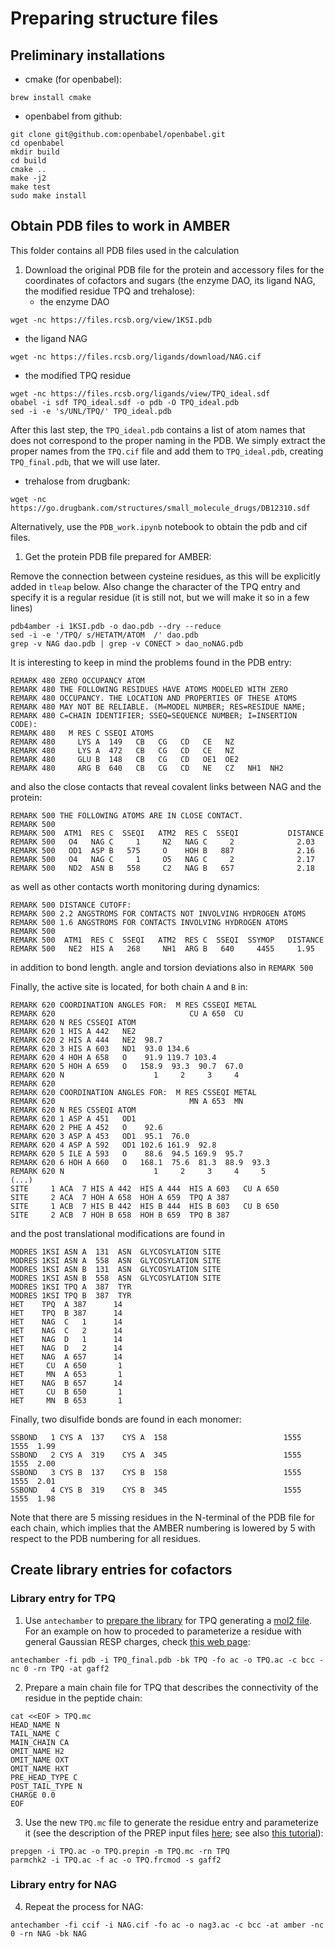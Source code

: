 # Preparing structure files

## Preliminary installations

* cmake (for openbabel):
```
brew install cmake
```
* openbabel from github:
```
git clone git@github.com:openbabel/openbabel.git
cd openbabel
mkdir build
cd build
cmake ..
make -j2
make test
sudo make install
```


## Obtain PDB files to work in AMBER

This folder contains all PDB files used in the calculation

1. Download the original PDB file for the protein and accessory files for the coordinates of cofactors and sugars (the enzyme DAO, its ligand NAG, the modified residue TPQ and trehalose):
   * the enzyme DAO
```
wget -nc https://files.rcsb.org/view/1KSI.pdb
```
   * the ligand NAG
``` 
wget -nc https://files.rcsb.org/ligands/download/NAG.cif
```
   * the modified TPQ residue
```
wget -nc https://files.rcsb.org/ligands/view/TPQ_ideal.sdf
obabel -i sdf TPQ_ideal.sdf -o pdb -O TPQ_ideal.pdb
sed -i -e 's/UNL/TPQ/' TPQ_ideal.pdb
```
After this last step, the `TPQ_ideal.pdb` contains a list of atom names that does not correspond to the proper naming in the PDB. We simply extract the proper names from the `TPQ.cif` file and add them to `TPQ_ideal.pdb`, creating `TPQ_final.pdb`, that we will use later.
   * trehalose from drugbank:
```
wget -nc https://go.drugbank.com/structures/small_molecule_drugs/DB12310.sdf
```

Alternatively, use the `PDB_work.ipynb` notebook to obtain the pdb and cif files. 

1. Get the protein PDB file prepared for AMBER:


Remove the connection between cysteine residues, as this will be explicitly added in `tleap` below. Also change the character of the TPQ entry and specify it is a regular residue (it is still not, but we will make it so in a few lines)

```
pdb4amber -i 1KSI.pdb -o dao.pdb --dry --reduce
sed -i -e '/TPQ/ s/HETATM/ATOM  /' dao.pdb
grep -v NAG dao.pdb | grep -v CONECT > dao_noNAG.pdb
```
It is interesting to keep in mind the problems found in the PDB entry:
```
REMARK 480 ZERO OCCUPANCY ATOM                                                  
REMARK 480 THE FOLLOWING RESIDUES HAVE ATOMS MODELED WITH ZERO                  
REMARK 480 OCCUPANCY. THE LOCATION AND PROPERTIES OF THESE ATOMS                
REMARK 480 MAY NOT BE RELIABLE. (M=MODEL NUMBER; RES=RESIDUE NAME;              
REMARK 480 C=CHAIN IDENTIFIER; SSEQ=SEQUENCE NUMBER; I=INSERTION CODE):         
REMARK 480   M RES C SSEQI ATOMS                                                
REMARK 480     LYS A  149   CB   CG   CD   CE   NZ                              
REMARK 480     LYS A  472   CB   CG   CD   CE   NZ                              
REMARK 480     GLU B  148   CB   CG   CD   OE1  OE2                             
REMARK 480     ARG B  640   CB   CG   CD   NE   CZ   NH1  NH2 
```
and also the close contacts that reveal covalent links between NAG and the protein:
```
REMARK 500 THE FOLLOWING ATOMS ARE IN CLOSE CONTACT.                            
REMARK 500                                                                      
REMARK 500  ATM1  RES C  SSEQI   ATM2  RES C  SSEQI           DISTANCE          
REMARK 500   O4   NAG C     1     N2   NAG C     2              2.03            
REMARK 500   OD1  ASP B   575     O    HOH B   887              2.16            
REMARK 500   O4   NAG C     1     O5   NAG C     2              2.17            
REMARK 500   ND2  ASN B   558     C2   NAG B   657              2.18 
```
as well as other contacts worth monitoring during dynamics:
```
REMARK 500 DISTANCE CUTOFF:                                                     
REMARK 500 2.2 ANGSTROMS FOR CONTACTS NOT INVOLVING HYDROGEN ATOMS              
REMARK 500 1.6 ANGSTROMS FOR CONTACTS INVOLVING HYDROGEN ATOMS                  
REMARK 500                                                                      
REMARK 500  ATM1  RES C  SSEQI   ATM2  RES C  SSEQI  SSYMOP   DISTANCE          
REMARK 500   NE2  HIS A   268     NH1  ARG B   640     4455     1.95   
```
in addition to bond length. angle and torsion deviations also in `REMARK 500`

Finally, the active site is located, for both chain `A` and `B` in: 
```
REMARK 620 COORDINATION ANGLES FOR:  M RES CSSEQI METAL                         
REMARK 620                              CU A 650  CU                            
REMARK 620 N RES CSSEQI ATOM                                                    
REMARK 620 1 HIS A 442   NE2                                                    
REMARK 620 2 HIS A 444   NE2  98.7                                              
REMARK 620 3 HIS A 603   ND1  93.0 134.6                                        
REMARK 620 4 HOH A 658   O    91.9 119.7 103.4                                  
REMARK 620 5 HOH A 659   O   158.9  93.3  90.7  67.0                            
REMARK 620 N                    1     2     3     4                             
REMARK 620                                                                      
REMARK 620 COORDINATION ANGLES FOR:  M RES CSSEQI METAL                         
REMARK 620                              MN A 653  MN                            
REMARK 620 N RES CSSEQI ATOM                                                    
REMARK 620 1 ASP A 451   OD1                                                    
REMARK 620 2 PHE A 452   O    92.6                                              
REMARK 620 3 ASP A 453   OD1  95.1  76.0                                        
REMARK 620 4 ASP A 592   OD1 102.6 161.9  92.8                                  
REMARK 620 5 ILE A 593   O    88.6  94.5 169.9  95.7                            
REMARK 620 6 HOH A 660   O   168.1  75.6  81.3  88.9  93.3                      
REMARK 620 N                    1     2     3     4     5  
(...)
SITE     1 ACA  7 HIS A 442  HIS A 444  HIS A 603   CU A 650                    
SITE     2 ACA  7 HOH A 658  HOH A 659  TPQ A 387                               
SITE     1 ACB  7 HIS B 442  HIS B 444  HIS B 603   CU B 650                    
SITE     2 ACB  7 HOH B 658  HOH B 659  TPQ B 387 
```
and the post translational modifications are found in 
```
MODRES 1KSI ASN A  131  ASN  GLYCOSYLATION SITE                                 
MODRES 1KSI ASN A  558  ASN  GLYCOSYLATION SITE                                 
MODRES 1KSI ASN B  131  ASN  GLYCOSYLATION SITE                                 
MODRES 1KSI ASN B  558  ASN  GLYCOSYLATION SITE                                 
MODRES 1KSI TPQ A  387  TYR                                                     
MODRES 1KSI TPQ B  387  TYR  
HET    TPQ  A 387      14                                                       
HET    TPQ  B 387      14                                                       
HET    NAG  C   1      14                                                       
HET    NAG  C   2      14                                                       
HET    NAG  D   1      14                                                       
HET    NAG  D   2      14                                                       
HET    NAG  A 657      14                                                       
HET     CU  A 650       1                                                       
HET     MN  A 653       1                                                       
HET    NAG  B 657      14                                                       
HET     CU  B 650       1                                                       
HET     MN  B 653       1  
```
Finally, two disulfide bonds are found in each monomer:
```
SSBOND   1 CYS A  137    CYS A  158                          1555   1555  1.99  
SSBOND   2 CYS A  319    CYS A  345                          1555   1555  2.00  
SSBOND   3 CYS B  137    CYS B  158                          1555   1555  2.01  
SSBOND   4 CYS B  319    CYS B  345                          1555   1555  1.98  
```

Note that there are 5 missing residues in the N-terminal of the PDB file for each chain, which implies that the AMBER numbering is lowered by 5 with respect to the PDB numbering for all residues.


## Create library entries for cofactors

### Library entry for TPQ

1. Use `antechamber` to [prepare the library](https://docs.bioexcel.eu/2020_06_09_online_ambertools4cp2k/04-parameters/index.html) for TPQ generating a [mol2 file](https://chemyang.ccnu.edu.cn/ccb/server/AIMMS/mol2.pdf). For an example on how to proceded to parameterize a residue with general Gaussian RESP charges, check [this web page](https://carlosramosg.com/amber-custom-residue-parameterization):
```
antechamber -fi pdb -i TPQ_final.pdb -bk TPQ -fo ac -o TPQ.ac -c bcc -nc 0 -rn TPQ -at gaff2
```
2. Prepare a main chain file for TPQ that describes the connectivity of the residue in the peptide chain:
```
cat <<EOF > TPQ.mc
HEAD_NAME N
TAIL_NAME C
MAIN_CHAIN CA
OMIT_NAME H2
OMIT_NAME OXT
OMIT_NAME HXT
PRE_HEAD_TYPE C
POST_TAIL_TYPE N
CHARGE 0.0
EOF
```
3. Use the new `TPQ.mc` file to generate the residue entry and parameterize it (see the description of the PREP input files [here](https://ambermd.org/doc/prep.html); see also [this tutorial](https://ambermd.org/tutorials/pengfei/)):
```
prepgen -i TPQ.ac -o TPQ.prepin -m TPQ.mc -rn TPQ
parmchk2 -i TPQ.ac -f ac -o TPQ.frcmod -s gaff2
```

### Library entry for NAG

4. Repeat the process for NAG:
```
antechamber -fi ccif -i NAG.cif -fo ac -o nag3.ac -c bcc -at amber -nc 0 -rn NAG -bk NAG
```
